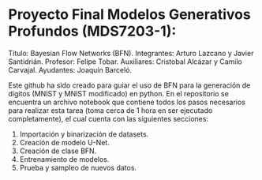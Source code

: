 # Proyecto Final Modelos Generativos Profundos (MDS7203-1):

Título: Bayesian Flow Networks (BFN).
Integrantes: Arturo Lazcano y Javier Santidrián.
Profesor: Felipe Tobar.
Auxiliares: Cristobal Alcázar y Camilo Carvajal.
Ayudantes: Joaquín Barceló.

Este github ha sido creado para guiar el uso de BFN para la generación de dígitos (MNIST y MNIST modificado) en python. 
En el repositorio se encuentra un archivo notebook que contiene todos los pasos necesarios para realizar esta tarea (toma cerca de 1 hora en ser ejecutado completamente), el cual cuenta con las siguientes secciones:

1. Importación y binarización de datasets.
2. Creación de modelo U-Net.
3. Creación de clase BFN.
4. Entrenamiento de modelos.
5. Prueba y sampleo de nuevos datos.




